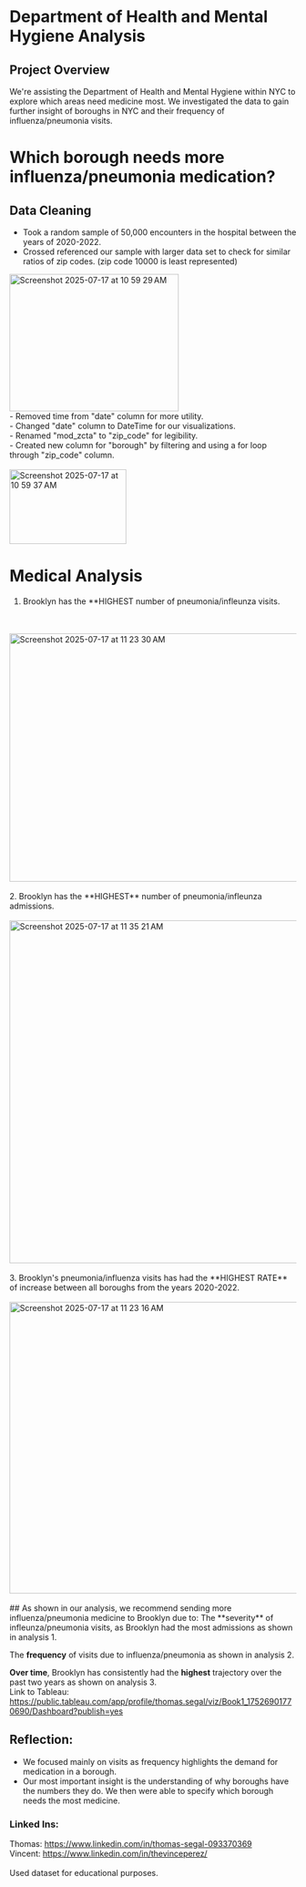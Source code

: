 # Department of Health and Mental Hygiene Analysis

## Project Overview
We're assisting the Department of Health and Mental Hygiene within NYC to explore which areas need medicine most. We investigated the data to gain further insight of boroughs in NYC and their frequency of influenza/pneumonia visits.

# Which borough needs more influenza/pneumonia medication?

## Data Cleaning

- Took a random sample of 50,000 encounters in the hospital between the years of 2020-2022. <r/>
- Crossed referenced our sample with larger data set to check for similar ratios of zip codes. (zip code 10000 is least represented) <br/>
<img width="297" height="241" alt="Screenshot 2025-07-17 at 10 59 29 AM" src="https://github.com/user-attachments/assets/40853560-ca50-4d38-b23a-d0d41d73abd3" />
<br/>
- Removed time from "date" column for more utility. <br/>
- Changed "date" column to DateTime for our visualizations. <br/>
- Renamed "mod_zcta" to "zip_code" for legibility. <br/>
- Created new column for "borough" by filtering and using a for loop through "zip_code" column. <br/> <br/>
<img width="205" height="131" alt="Screenshot 2025-07-17 at 10 59 37 AM" src="https://github.com/user-attachments/assets/0ac68e00-08e5-4750-bc49-e6a572fa71a1" />
<br/>

# Medical Analysis
1. Brooklyn has the **HIGHEST number of pneumonia/infleunza visits.
<br/>
<br/>
<img width="582" height="436" alt="Screenshot 2025-07-17 at 11 23 30 AM" src="https://github.com/user-attachments/assets/d58849fc-a775-4c5d-a0e3-1517ad485429" />
<br/>
<br/>
2. Brooklyn has the **HIGHEST** number of pneumonia/infleunza admissions.
<br/>
<br/>
<img width="792" height="602" alt="Screenshot 2025-07-17 at 11 35 21 AM" src="https://github.com/user-attachments/assets/d06bb7e9-70a1-4b37-a049-6bd0f7b9f2fb" />
<br/>
<br/>
3. Brooklyn's pneumonia/influenza visits has had the **HIGHEST RATE** of increase between all boroughs from the years 2020-2022.
<br/>
<br/>
<img width="954" height="512" alt="Screenshot 2025-07-17 at 11 23 16 AM" src="https://github.com/user-attachments/assets/42cbd123-1e75-4856-b845-d5f72751e8d4" />
<br/>
<br/>
## As shown in our analysis, we recommend sending more influenza/pneumonia medicine to Brooklyn due to:
The **severity** of infleunza/pneumonia visits, as Brooklyn had the most admissions as shown in analysis 1.
<br/>

The **frequency**  of visits due to influenza/pneumonia as shown in analysis 2.

**Over time**, Brooklyn has consistently had the **highest** trajectory over the past two years as shown on analysis 3.
<br/>
Link to Tableau: https://public.tableau.com/app/profile/thomas.segal/viz/Book1_17526901770690/Dashboard?publish=yes
<br/>
## Reflection:
- We focused mainly on visits as frequency highlights the demand for medication in a borough. <br/>
- Our most important insight is the understanding of why boroughs have the numbers they do. We then were able to specify which borough needs the most medicine.

### Linked Ins:
Thomas: https://www.linkedin.com/in/thomas-segal-093370369
<br/>
Vincent: https://www.linkedin.com/in/thevinceperez/
<br/>
<br/>
Used dataset for educational purposes.
